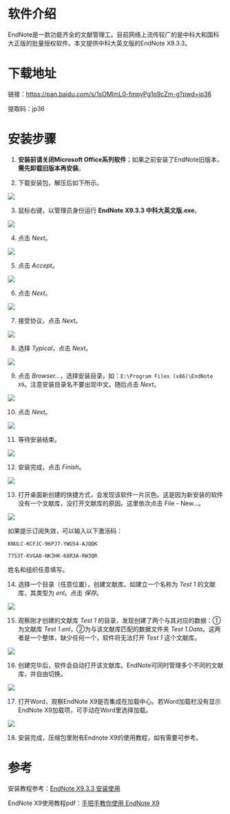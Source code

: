 # 软件介绍

EndNote是一款功能齐全的文献管理工。目前网络上流传较广的是中科大和国科大正版的批量授权软件。本文提供中科大英文版的EndNote X9.3.3。

# 下载地址

链接：<https://pan.baidu.com/s/1sOMlmL0-fmpyPg1p9cZm-g?pwd=jp36>

提取码：jp36

# 安装步骤

1.  **安装前请关闭Microsoft Office系列软件**；如果之前安装了EndNote旧版本，**需先卸载旧版本再安装**。

2.  下载安装包，解压后如下所示。

![](./PicInstall/1.png)

3.  鼠标右键，以管理员身份运行 **EndNote X9.3.3 中科大英文版.exe**。

![](./PicInstall/2.png)

4.  点击 *Next*。

![](./PicInstall/3.jpg)

5.  点击 *Accept*。

![](./PicInstall/4.jpg)

6.  点击 *Next*。

![](./PicInstall/5.jpg)

7.  接受协议，点击 *Next*。

![](./PicInstall/6.jpg)

8.  选择 *Typical*，点击 *Next*。

![](./PicInstall/7.jpg)

9.  点击 *Browser...*，选择安装目录，如：`E:\Program Files (x86)\EndNote X9`。注意安装目录名不要出现中文。随后点击 *Next*。

![](./PicInstall/8.jpg)

10. 点击 *Next*。

![](./PicInstall/9.jpg)

11. 等待安装结束。

![](./PicInstall/10.jpg)

12. 安装完成，点击 *Finish*。

![](./PicInstall/11.jpg)

13. 打开桌面新创建的快捷方式，会发现该软件一片灰色。这是因为新安装的软件没有一个文献库，没打开文献库的原因。这里依次点击 File - New...。

![](./PicInstall/12.jpg)

如果提示订阅失效，可以输入以下激活码：

`KNULC-KCFJC-96PJ7-YWU54-AJQQK`

`77S3T-KVGA8-NK3HK-68R3A-RW3QR`

姓名和组织任意填写。

14. 选择一个目录（任意位置），创建文献库。如建立一个名称为 *Test 1* 的文献库，其类型为 *enl*。点击 *保存*。

![](./PicInstall/13.jpg)

15. 观察刚才创建的文献库 *Test 1* 的目录，发现创建了两个与其对应的数据：①为文献库 *Test 1.enl*，②为与该文献库匹配的数据文件夹 *Test 1.Data*。这两者是一个整体，缺少任何一个，软件将无法打开 *Test 1* 这个文献库。

![](./PicInstall/14.jpg)

16. 创建完毕后，软件会自动打开该文献库。EndNote可同时管理多个不同的文献库，并自由切换。

![](./PicInstall/15.jpg)

17. 打开Word，观察EndNote X9是否集成在加载中心。若Word加载栏没有显示EndNote X9加载项，可手动在Word里选择加载。

![](./PicInstall/16.png)

18. 安装完成，压缩包里附有Endnote X9的使用教程，如有需要可参考。

# 参考

安装教程参考：[EndNote X9.3.3 安装使用](https://mp.weixin.qq.com/s/iEv_JcwFVKLC-SQXF9zw_w "EndNote X9.3.3 安装使用")

EndNote X9使用教程pdf：[手把手教你使用 EndNote X9](https://github.com/wanzhenchn/EndNote_Tutorial_Hand_by_Hand/ "wanzhenchn/EndNote_Tutorial_Hand_by_Hand")
